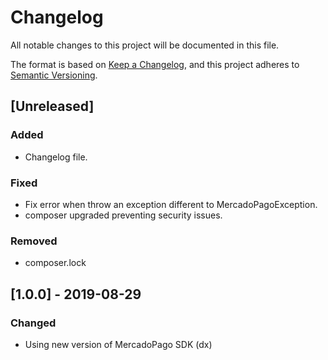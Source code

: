 # Changelog
All notable changes to this project will be documented in this file.

The format is based on [Keep a Changelog](https://keepachangelog.com/en/1.0.0/),
and this project adheres to [Semantic Versioning](https://semver.org/spec/v2.0.0.html).

## [Unreleased]

### Added
- Changelog file.

### Fixed
- Fix error when throw an exception different to MercadoPagoException.
- composer upgraded preventing security issues.

### Removed
- composer.lock

## [1.0.0] - 2019-08-29

### Changed
- Using new version of MercadoPago SDK (dx)